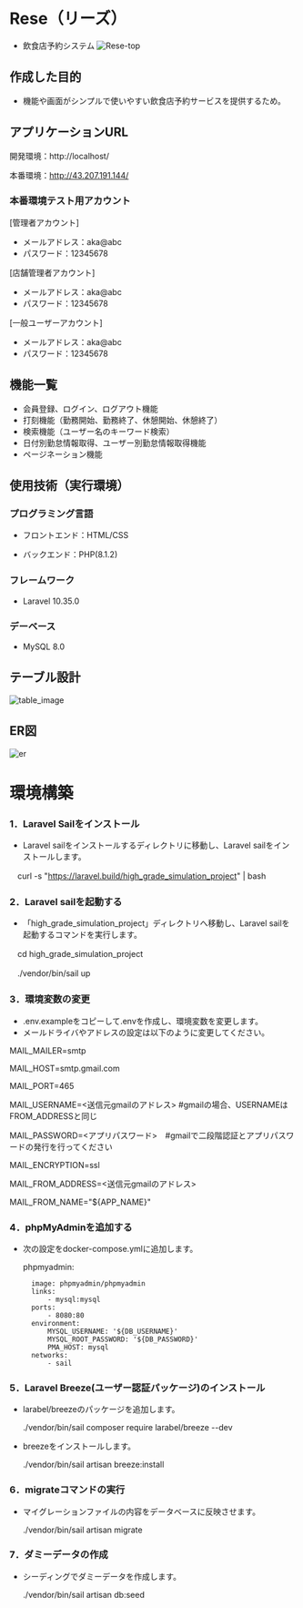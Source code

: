 # Rese（リーズ）
- 飲食店予約システム
![Rese-top](https://github.com/suzuki-miyu79/high_grade_simulation_project/assets/144597636/95f05a93-885b-44dd-aaa8-7ae9be5a0e95)

## 作成した目的
- 機能や画面がシンプルで使いやすい飲食店予約サービスを提供するため。

## アプリケーションURL
開発環境：http://localhost/

本番環境：http://43.207.191.144/

### 本番環境テスト用アカウント
[管理者アカウント]
- メールアドレス：aka@abc
- パスワード：12345678

[店舗管理者アカウント]
- メールアドレス：aka@abc
- パスワード：12345678

[一般ユーザーアカウント]
- メールアドレス：aka@abc
- パスワード：12345678

## 機能一覧
- 会員登録、ログイン、ログアウト機能
- 打刻機能（勤務開始、勤務終了、休憩開始、休憩終了）
- 検索機能（ユーザー名のキーワード検索）
- 日付別勤怠情報取得、ユーザー別勤怠情報取得機能
- ページネーション機能

## 使用技術（実行環境）
### プログラミング言語
- フロントエンド：HTML/CSS

- バックエンド：PHP(8.1.2)

### フレームワーク
- Laravel 10.35.0

### デーベース
- MySQL 8.0

## テーブル設計
![table_image](https://github.com/suzuki-miyu79/basic_simulation_project/assets/144597636/1bb54bc1-b7fc-44b1-a562-3df0f91da80e)

## ER図
![er](https://github.com/suzuki-miyu79/basic_simulation_project/assets/144597636/97afd063-8e80-4740-8a47-4a45584774e3)

# 環境構築
### 1．Laravel Sailをインストール
- Laravel sailをインストールするディレクトリに移動し、Laravel sailをインストールします。
  
　curl -s "https://laravel.build/high_grade_simulation_project" | bash

### 2．Laravel sailを起動する
- 「high_grade_simulation_project」ディレクトリへ移動し、Laravel sailを起動するコマンドを実行します。
  
　cd high_grade_simulation_project
 
　./vendor/bin/sail up

### 3．環境変数の変更
- .env.exampleをコピーして.envを作成し、環境変数を変更します。
- メールドライバやアドレスの設定は以下のように変更してください。

MAIL_MAILER=smtp

MAIL_HOST=smtp.gmail.com

MAIL_PORT=465

MAIL_USERNAME=<送信元gmailのアドレス>   #gmailの場合、USERNAMEはFROM_ADDRESSと同じ

MAIL_PASSWORD=<アプリパスワード>　#gmailで二段階認証とアプリパスワードの発行を行ってください

MAIL_ENCRYPTION=ssl

MAIL_FROM_ADDRESS=<送信元gmailのアドレス>

MAIL_FROM_NAME="${APP_NAME}"

### 4．phpMyAdminを追加する
- 次の設定をdocker-compose.ymlに追加します。

   phpmyadmin:
  
        image: phpmyadmin/phpmyadmin
        links:
            - mysql:mysql
        ports:
            - 8080:80
        environment:
            MYSQL_USERNAME: '${DB_USERNAME}'
            MYSQL_ROOT_PASSWORD: '${DB_PASSWORD}'
            PMA_HOST: mysql
        networks:
            - sail

### 5．Laravel Breeze(ユーザー認証パッケージ)のインストール
- larabel/breezeのパッケージを追加します。

  ./vendor/bin/sail composer require larabel/breeze --dev

- breezeをインストールします。

  ./vendor/bin/sail artisan breeze:install

### 6．migrateコマンドの実行
- マイグレーションファイルの内容をデータベースに反映させます。

  ./vendor/bin/sail artisan migrate

### 7．ダミーデータの作成
- シーディングでダミーデータを作成します。

  ./vendor/bin/sail artisan db:seed
